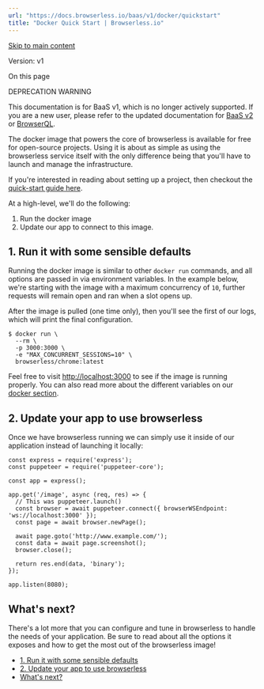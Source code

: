 ```yaml
---
url: "https://docs.browserless.io/baas/v1/docker/quickstart"
title: "Docker Quick Start | Browserless.io"
---
```


[Skip to main content](https://docs.browserless.io/baas/v1/docker/quickstart#__docusaurus_skipToContent_fallback)

Version: v1

On this page

DEPRECATION WARNING

This documentation is for BaaS v1, which is no longer actively supported. If you are a new user, please refer to the updated documentation for [BaaS v2](https://docs.browserless.io/enterprise/docker/quickstart) or [BrowserQL](https://docs.browserless.io/browserql/start).

The docker image that powers the core of browserless is available for free for open-source projects. Using it is about as simple as using the browserless service itself with the only difference being that you'll have to launch and manage the infrastructure.

If you're interested in reading about setting up a project, then checkout the [quick-start guide here](https://docs.browserless.io/).

At a high-level, we'll do the following:

1. Run the docker image
2. Update our app to connect to this image.

## 1\. Run it with some sensible defaults [​](https://docs.browserless.io/baas/v1/docker/quickstart\#1-run-it-with-some-sensible-defaults "Direct link to 1. Run it with some sensible defaults")

Running the docker image is similar to other `docker run` commands, and all options are passed in via environment variables. In the example below, we're starting with the image with a maximum concurrency of `10`, further requests will remain open and ran when a slot opens up.

After the image is pulled (one time only), then you'll see the first of our logs, which will print the final configuration.

```codeBlockLines_p187
$ docker run \
  --rm \
  -p 3000:3000 \
  -e "MAX_CONCURRENT_SESSIONS=10" \
  browserless/chrome:latest

```

Feel free to visit [http://localhost:3000](http://localhost:3000/) to see if the image is running properly. You can also read more about the different variables on our [docker section](https://docs.browserless.io/baas/v1/docker/config).

## 2\. Update your app to use browserless [​](https://docs.browserless.io/baas/v1/docker/quickstart\#2-update-your-app-to-use-browserless "Direct link to 2. Update your app to use browserless")

Once we have browserless running we can simply use it inside of our application instead of launching it locally:

```codeBlockLines_p187
const express = require('express');
const puppeteer = require('puppeteer-core');

const app = express();

app.get('/image', async (req, res) => {
  // This was puppeteer.launch()
  const browser = await puppeteer.connect({ browserWSEndpoint: 'ws://localhost:3000' });
  const page = await browser.newPage();

  await page.goto('http://www.example.com/');
  const data = await page.screenshot();
  browser.close();

  return res.end(data, 'binary');
});

app.listen(8080);

```

## What's next? [​](https://docs.browserless.io/baas/v1/docker/quickstart\#whats-next "Direct link to What's next?")

There's a lot more that you can configure and tune in browserless to handle the needs of your application. Be sure to read about all the options it exposes and how to get the most out of the browserless image!

- [1\. Run it with some sensible defaults](https://docs.browserless.io/baas/v1/docker/quickstart#1-run-it-with-some-sensible-defaults)
- [2\. Update your app to use browserless](https://docs.browserless.io/baas/v1/docker/quickstart#2-update-your-app-to-use-browserless)
- [What's next?](https://docs.browserless.io/baas/v1/docker/quickstart#whats-next)